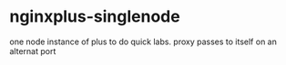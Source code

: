 # nginxplus-singlenode

one node instance of plus to do quick labs. proxy passes to itself on an alternat port
